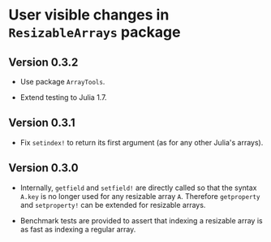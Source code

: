 # User visible changes in `ResizableArrays` package

## Version 0.3.2

- Use package `ArrayTools`.

- Extend testing to Julia 1.7.


## Version 0.3.1

- Fix `setindex!` to return its first argument (as for any other Julia's
  arrays).


## Version 0.3.0

- Internally, `getfield` and `setfield!` are directly called so that the syntax
  `A.key` is no longer used for any resizable array `A`.  Therefore
  `getproperty` and `setproperty!` can be extended for resizable arrays.

- Benchmark tests are provided to assert that indexing a resizable array is as
  fast as indexing a regular array.
